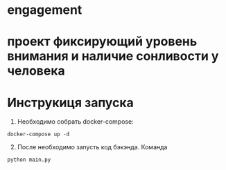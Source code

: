 # engagement

# проект фиксирующий уровень внимания и наличие сонливости у человека 

# Инструкиця запуска 

1. Необходимо собрать docker-compose: 

```
docker-compose up -d
```

2. После необходимо запусть код бэкэнда. Команда 

```
python main.py
```